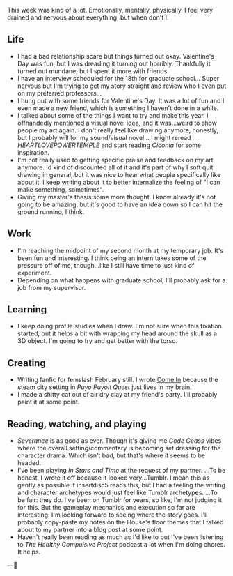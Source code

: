 This week was kind of a lot. Emotionally, mentally, physically. I feel very drained and nervous about everything, but when don't I.

## Life 
- I had a bad relationship scare but things turned out okay. Valentine's Day was fun, but I was dreading it turning out horribly. Thankfully it turned out mundane, but I spent it more with friends.
- I have an interview scheduled for the 18th for graduate school... Super nervous but I'm trying to get my story straight and review who I even put on my preferred professors...
- I hung out with some friends for Valentine's Day. It was a lot of fun and I even made a new friend, which is something I haven't done in a while.
- I talked about some of the things I want to try and make this year. I offhandedly mentioned a visual novel idea, and it was...weird to show people my art again. I don't really feel like drawing anymore, honestly, but I probably will for my sound/visual novel... I might reread *HEARTLOVEPOWERTEMPLE* and start reading *Ciconia* for some inspiration.
- I'm not really used to getting specific praise and feedback on my art anymore. Id kind of discounted all of it and it's part of why I soft quit drawing in general, but it was nice to hear what people specifically like about it. I keep writing about it to better internalize the feeling of "I can make something, sometimes".
- Giving my master's thesis some more thought. I know already it's not going to be amazing, but it's good to have an idea down so I can hit the ground running, I think.

## Work
- I'm reaching the midpoint of my second month at my temporary job. It's been fun and interesting. I think being an intern takes some of the pressure off of me, though...like I still have time to just kind of experiment.
- Depending on what happens with graduate school, I'll probably ask for a job from my supervisor.

## Learning
- I keep doing profile studies when I draw. I'm not sure when this fixation started, but it helps a bit with wrapping my head around the skull as a 3D object. I'm going to try and get better with the torso.

## Creating
- Writing fanfic for femslash February still. I wrote [Come In](https://archiveofourown.org/works/62989942) because the steam city setting in *Puyo Puyo!! Quest* just lives in my brain.
- I made a shitty cat out of air dry clay at my friend's party. I'll probably paint it at some point.

## Reading, watching, and playing
- *Severance* is as good as ever. Though it's giving me *Code Geass* vibes where the overall setting/commentary is becoming set dressing for the character drama. Which isn't bad, but that's where it seems to be headed.
- I've been playing *In Stars and Time* at the request of my partner. ...To be honest, I wrote it off because it looked very...Tumblr. I mean this as gently as possible if insertdisc5 reads this, but I had a feeling the writing and character archetypes would just feel like Tumblr archetypes. ...To be fair: they do. I've been on Tumblr for years, so like, I'm not judging it for this. But the gameplay mechanics and execution so far are interesting. I'm looking forward to seeing where the story goes. I'll probably copy-paste my notes on the House's floor themes that I talked about to my partner into a blog post at some point.
- Haven't really been reading as much as I'd like to but I've been listening to *The Healthy Compulsive Project* podcast a lot when I'm doing chores. It helps. 

—🥀